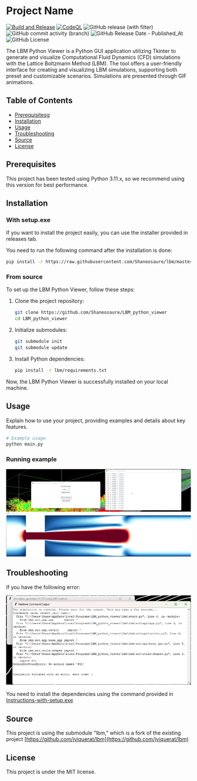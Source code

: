 # Project Name
[![Build and Release](https://github.com/Shaneosaure/LBM_python_viewer/actions/workflows/Build%20and%20Release.yml/badge.svg)](https://github.com/Shaneosaure/LBM_python_viewer/actions/workflows/Build%20and%20Release.yml) 
[![CodeQL](https://github.com/Shaneosaure/LBM_python_viewer/actions/workflows/github-code-scanning/codeql/badge.svg)](https://github.com/Shaneosaure/LBM_python_viewer/actions/workflows/github-code-scanning/codeql) 
![GitHub release (with filter)](https://img.shields.io/github/v/release/Shaneosaure/LBM_python_viewer)
![GitHub commit activity (branch)](https://img.shields.io/github/commit-activity/w/Shaneosaure/LBM_python_viewer)
![GitHub Release Date - Published_At](https://img.shields.io/github/release-date/Shaneosaure/LBM_python_viewer)
![GitHub License](https://img.shields.io/github/license/Shaneosaure/LBM_python_viewer)

The LBM Python Viewer is a Python GUI application utilizing Tkinter to generate and visualize Computational Fluid Dynamics (CFD) simulations with the Lattice Boltzmann Method (LBM). The tool offers a user-friendly interface for creating and visualizing LBM simulations, supporting both preset and customizable scenarios. Simulations are presented through GIF animations.

## Table of Contents

- [Prerequisites](#prerequisites)g
- [Installation](#installation)
- [Usage](#usage)
- [Troubleshooting](#troubleshooting)
- [Source](#source)
- [License](#license)

## Prerequisites

This project has been tested using Python 3.11.x, so we recommend using this version for best performance.

## Installation

### With setup.exe

If you want to install the project easily, you can use the installer provided in releases tab.

You need to run the following command after the installation is done:
```bash
pip install -r https://raw.githubusercontent.com/Shaneosaure/lbm/master/requirements.txt
```

### From source

To set up the LBM Python Viewer, follow these steps:

1. Clone the project repository:

   ```bash
   git clone https://github.com/Shaneosaure/LBM_python_viewer
   cd LBM_python_viewer
   ```

2. Initialize submodules:

   ```bash
   git submodule init
   git submodule update
   ```

3. Install Python dependencies:

   ```bash
   pip install -r lbm/requirements.txt
   ```

Now, the LBM Python Viewer is successfully installed on your local machine.

## Usage

Explain how to use your project, providing examples and details about key features.

```bash
# Example usage
python main.py
```

### Running example
<p align="center">
  <img alt="" src="./Demo/demo.gif">
</p>

## Troubleshooting

If you have the following error: 
<p align="center">
  <img alt="" src="./Images/error.png">
</p>

You need to install the dependencies using the command provided in [Instructions-with-setup.exe](#with-setupexe)

## Source

This project is using the submodule "lbm," which is a fork of the existing project [https://github.com/jviquerat/lbm](https://github.com/jviquerat/lbm)

## License

This project is under the MIT license.
